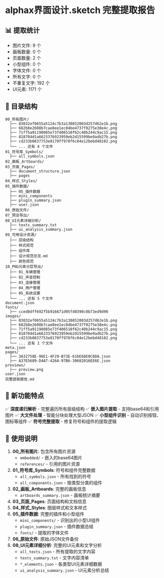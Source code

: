 # alphax界面设计.sketch 完整提取报告

## 📊 提取统计

- 图片文件: 9 个
- 画板数量: 0 个
- 页面数量: 2 个
- 小型组件: 0 个
- 字体文件: 0 个
- 所有文字: 0 个
- 不重复文字: 192 个
- UI元素: 1171 个

## 📁 目录结构

```
00_所有图片/
  ├── 03032ef0655a5124c7b3a130852003d257d62e1b.png
  ├── 682b8e2608b7cae8ee1ec84be4737f0275e38e4c.png
  ├── 71ff5a91198085e73f406510f62c40b244c9ac15.png
  ├── 818704d1a6623376923959eb2d15599be9adb27b.png
  ├── cd233b0837753e8170ff978f6c84e12bebd48102.png
  └── ... 还有 4 个文件
01_符号库_Symbols/
  ├── all_symbols.json
02_画板_Artboards/
03_页面_Pages/
  ├── document_structure.json
  ├── pages
04_样式_Styles/
05_插件数据/
  ├── 05_插件数据
  ├── mini_components
  ├── plugin_summary.json
  ├── user.json
06_原始文件/
07_预览导出/
08_UI元素详细分析/
  ├── texts_summary.txt
  ├── ui_analysis_summary.json
09_可用设计资源/
  ├── 层级结构
  ├── 样式规范
  ├── 组件库
  ├── 设计规范总览.md
  ├── 颜色规范
10_PNG元素分层导出/
  ├── 01_车辆管理
  ├── 02_声音控制
  ├── 03_连接管理
  ├── 04_用户管理
  ├── 05_系统设置
  └── ... 还有 5 个文件
document.json
fonts/
  ├── cced8dff692f5b916671d95fd0390c0b73ed9d96
images/
  ├── 03032ef0655a5124c7b3a130852003d257d62e1b.png
  ├── 682b8e2608b7cae8ee1ec84be4737f0275e38e4c.png
  ├── 71ff5a91198085e73f406510f62c40b244c9ac15.png
  ├── 818704d1a6623376923959eb2d15599be9adb27b.png
  ├── cd233b0837753e8170ff978f6c84e12bebd48102.png
  └── ... 还有 1 个文件
meta.json
pages/
  ├── 3A32758E-96E1-4F29-B73E-616E68E0C6DA.json
  ├── A37E5689-D4A7-426A-97B6-30682016EE6E.json
previews/
  ├── preview.png
user.json
完整提取报告.md
```

## 🎯 新功能特点

✅ **深度递归解析** - 完整遍历所有层级结构
✅ **嵌入图片提取** - 支持base64和引用图片
✅ **大文件处理** - 智能分块处理大型JSON
✅ **小型组件识别** - 自动识别按钮、图标等组件
✅ **符号完整提取** - 修复符号和组件的提取逻辑

## 🔧 使用说明

1. **00_所有图片**: 包含所有图片资源
   - `embedded/` - 嵌入的base64图片
   - `references/` - 引用的图片资源
2. **01_符号库_Symbols**: 符号和组件完整数据
   - `all_symbols.json` - 所有找到的符号
   - `all_components.json` - 按类型分类的组件
3. **02_画板_Artboards**: 完整的画板信息
   - `artboards_summary.json` - 画板统计摘要
4. **03_页面_Pages**: 页面结构和文档信息
5. **04_样式_Styles**: 图层样式和文本样式
6. **05_插件数据**: 完整的插件和小型组件
   - `mini_components/` - 识别出的小型UI组件
   - `plugin_summary.json` - 插件数据总结
   - `fonts/` - 提取的字体文件
7. **06_原始文件**: 原始JSON文件备份
8. **08_UI元素详细分析**: 完整的UI元素和文字分析
   - `all_texts.json` - 所有提取的文字内容
   - `texts_summary.txt` - 文字内容清单
   - `*_elements.json` - 各类型UI元素详细数据
   - `ui_analysis_summary.json` - UI元素分析总结
